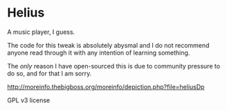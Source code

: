 Helius
==============

A music player, I guess.

The code for this tweak is absolutely abysmal and I do not recommend anyone read through it with any intention of learning something.

The *only* reason I have open-sourced this is due to community pressure to do so, and for that I am sorry.

http://moreinfo.thebigboss.org/moreinfo/depiction.php?file=heliusDp

GPL v3 license
